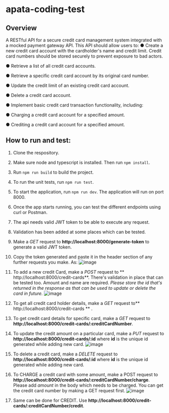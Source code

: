 # apata-coding-test
## Overview
A RESTful API for a secure credit card management system integrated with a mocked payment gateway API. This API should allow users to:
● Create a new credit card account with the cardholder's name and credit limit. Credit card numbers should be stored securely to prevent exposure to bad actors.

● Retrieve a list of all credit card accounts.

● Retrieve a specific credit card account by its original card number.

● Update the credit limit of an existing credit card account.

● Delete a credit card account.

● Implement basic credit card transaction functionality, including:

  ●  Charging a credit card account for a specified amount.
  
  ● Crediting a credit card account for a specified amount.
 
## How to run and test:
1. Clone the respository.

2. Make sure node and typescript is installed. Then run `npm install`.

3. Run `npm run build` to build the project.

4. To run the unit tests, run `npm run test`.

5. To start the application, run `npm run dev`. The application will run on port 8000.

6. Once the app starts running, you can test the different endpoints using curl or Postman.

7. The api needs valid JWT token to be able to execute any request.

8. Validation has been added at some places which can be tested.

9. Make a _GET_ request to **http://localhost:8000/generate-token** to generate a valid JWT token.

10. Copy the token generated and paste it in the header section of any further requests you make. As:
    ![image](https://github.com/Kapilp96/apata-coding-test/assets/28197182/c38c2e0b-2e2d-41dc-93ac-32c45dd27240)
   
11. To add a new credit Card, make a _POST_ request to ** http://localhost:8000/credit-cards**. There's validation in place that can be tested too. Amount and name are required. _Please store the id that's returned in the response as that can be used to update or delete the card in future._
    ![image](https://github.com/Kapilp96/apata-coding-test/assets/28197182/7e1b2eb2-41b4-4ed0-8142-f67746327b18)

12. To get all credit card holder details, make a _GET_ request to** http://localhost:8000/credit-cards **
.
13. To get credit card details for specific card, make a _GET_ request to **http://localhost:8000/credit-cards/:creditCardNumber**.

14. To update the credit amount on a particular card, make a _PUT_ request to **http://localhost:8000/credit-cards/:id** where **id** is the unique id generated while adding new card.
    ![image](https://github.com/Kapilp96/apata-coding-test/assets/28197182/eca5be3d-0afc-4378-957e-e467c4155ed6)

15. To delete a credit card, make a _DELETE_ request to **http://localhost:8000/credit-cards/:id** where **id** is the unique id generated while adding new card.

16. To CHARGE a credit card with some amount, make a POST request to **http://localhost:8000/credit-cards/:creditCardNumber/charge**. Please add _amount_ in the body which needs to be charged. You can get the credit card number by making a GET request first.
    ![image](https://github.com/Kapilp96/apata-coding-test/assets/28197182/bf6ea141-fb0d-4a82-ab58-9f846b86fe0a)


17. Same can be done for CREDIT. Use **http://localhost:8000/credit-cards/:creditCardNumber/credit**.


